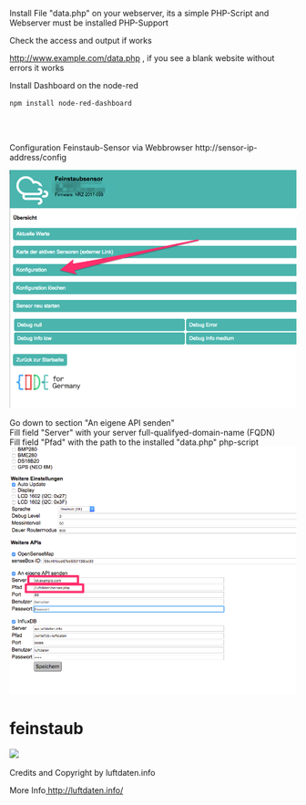 
Install File "data.php" on your webserver, its a simple PHP-Script and Webserver must be installed PHP-Support

Check the access and output if works 

http://www.example.com/data.php , if you see a blank website without errors it works<br>







Install Dashboard on the node-red 
```
npm install node-red-dashboard
```
<br>
<br>

Configuration Feinstaub-Sensor via Webbrowser http://sensor-ip-address/config


<img src="https://github.com/unixweb/feinstaub/blob/master/mobile/sensor-config-step-1.png"><br>

Go down to section "An eigene API senden"<br>
Fill field "Server" with your server full-qualifyed-domain-name (FQDN)<br>
Fill field "Pfad" with the path to the installed "data.php" php-script<br>
<img src="https://github.com/unixweb/feinstaub/blob/master/mobile/configuration-feinstaub-sensor.png"><br>

# feinstaub



<img src="https://blog.unixweb.de/wp-content/uploads/2017/05/Luftdaten.jpg">


Credits and Copyright by luftdaten.info 

More Info<a href="http://luftdaten.info/" target="_blank"> http://luftdaten.info/</a>
